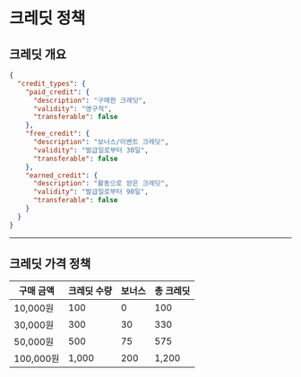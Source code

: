 # 크레딧 정책

## 크레딧 개요

```json
{
  "credit_types": {
    "paid_credit": {
      "description": "구매한 크레딧",
      "validity": "영구적",
      "transferable": false
    },
    "free_credit": {
      "description": "보너스/이벤트 크레딧",
      "validity": "발급일로부터 30일",
      "transferable": false
    },
    "earned_credit": {
      "description": "활동으로 얻은 크레딧",
      "validity": "발급일로부터 90일",
      "transferable": false
    }
  }
}
```

***

## 크레딧 가격 정책

| 구매 금액    | 크레딧 수량 | 보너스 | 총 크레딧 |
| -------- | ------ | --- | ----- |
| 10,000원  | 100    | 0   | 100   |
| 30,000원  | 300    | 30  | 330   |
| 50,000원  | 500    | 75  | 575   |
| 100,000원 | 1,000  | 200 | 1,200 |
